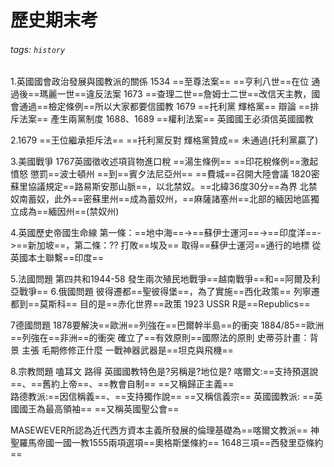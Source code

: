 # 歷史期末考
###### tags: `history`

1.英國國會政治發展與國教派的關係
1534 ==至尊法案==  ==亨利八世==在位 通過後==瑪麗一世==違反法案
1673 ==查理二世==詹姆士二世==改信天主教，國會通過==檢定條例==所以大家都要信國教
1679 ==托利黨 輝格黨== 辯論 ==排斥法案== 產生兩黨制度
1688、1689 ==權利法案== 英國國王必須信英國國教

2.1679 ==王位繼承拒斥法== ==托利黨反對 輝格黨贊成== 未通過(托利黨贏了)

3.美國戰爭
1767英國徵收述項貨物進口稅 ==湯生條例== ==印花稅條例==激起憤怒 懲罰==波士頓州 ==到==賓夕法尼亞州== ==費城==召開大陸會議
1820密蘇里協議規定==路易斯安那山脈==，以北禁奴。==北緯36度30分==為界
北禁奴南蓄奴，此外==密蘇里州==成為蓄奴州，==麻薩諸塞州==北部的緬因地區獨立成為==緬因州==(禁奴州)  


4.英國歷史帝國生命線
第一條：==地中海==->==蘇伊士運河==->==印度洋==->==新加坡==，第二條：?? 打敗==埃及== 取得==蘇伊士運河==通行的地標   從英國本土聯繫==印度==

5.法國問題
第四共和1944-58 發生兩次殖民地戰爭==越南戰爭==和==阿爾及利亞戰爭==
6.俄國問題
彼得遷都==聖彼得堡==，為了實施==西化政策==  列寧遷都到==莫斯科== 目的是==赤化世界==政策
1923 USSR R是==Republics==

7德國問題
1878要解決==歐洲==列強在==巴爾幹半島==的衝突
1884/85==歐洲==列強在==非洲==的衝突  確立了==有效原則==國際法的原則
史蒂芬計畫：背景 主張 毛期修修正什麼
一戰神器武器是==坦克與飛機==


8.宗教問題
嗑耳文 路得 英國國教特色是?另稱是?地位是?
喀爾文:==支持預選說==、==舊約上帝==、==教會自制==  ==又稱歸正主義==   
路德教派:==因信稱義==、==支持獨作說==  ==又稱信義宗==
英國國教派: ==英國國王為最高領袖==  ==又稱英國聖公會==

MASEWEVER所認為近代西方資本主義所發展的倫理基礎為==喀爾文教派==
神聖羅馬帝國一國一教1555兩項選項==奧格斯堡條約== 1648三項==西發里亞條約==